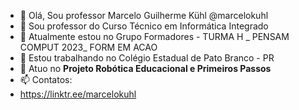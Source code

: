 - 👋 Olá, Sou professor Marcelo Guilherme Kühl @marcelokuhl
- 📔 Sou professor do Curso Técnico em Informática Integrado 
- 🌱 Atualmente estou no Grupo Formadores - TURMA H _ PENSAM COMPUT 2023_ FORM EM ACAO
- 💞️ Estou trabalhando no Colégio Estadual de Pato Branco - PR
- 🤖 Atuo no **Projeto Robótica Educacional e Primeiros Passos**
- 📫 Contatos:
-  https://linktr.ee/marcelokuhl

<!---
marcelokuhl/marcelokuhl is a ✨ special ✨ repository because its `README.md` (this file) appears on your GitHub profile.
You can click the Preview link to take a look at your changes.
--->
